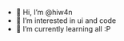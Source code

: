 - 👋 Hi, I’m @hiw4n
- 👀 I’m interested in ui and code
- 🌱 I’m currently learning all :P
<!--- - 💞️ I’m looking to collaborate on ...
- 📫 How to reach me ...
- 😄 Pronouns: ...
- ⚡ Fun fact: ... --->

<!---
hiw4n/hiw4n is a ✨ special ✨ repository because its `README.md` (this file) appears on your GitHub profile.
You can click the Preview link to take a look at your changes.
--->
